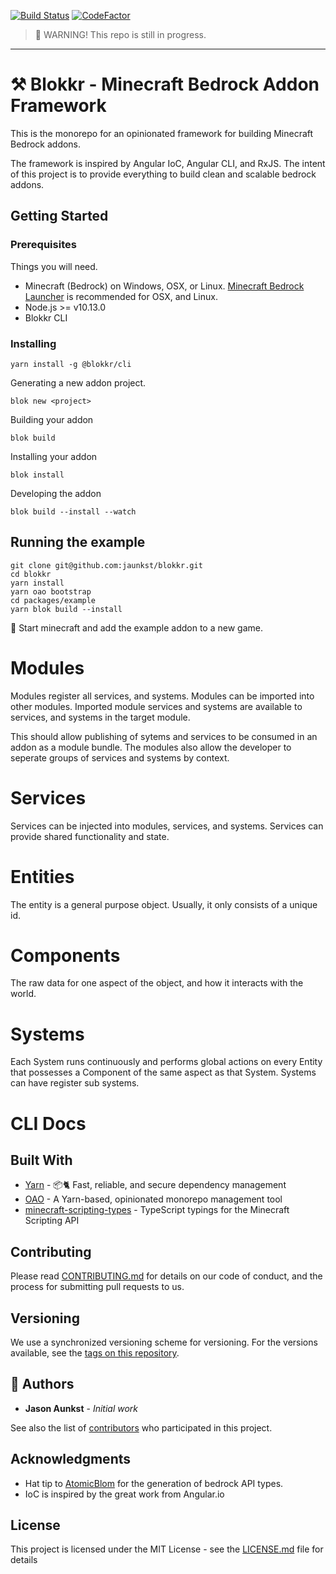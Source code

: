 [![Build Status](https://cloud.drone.io/api/badges/jaunkst/blokkr/status.svg)](https://cloud.drone.io/jaunkst/blokkr)
[![CodeFactor](https://www.codefactor.io/repository/github/jaunkst/blokkr/badge)](https://www.codefactor.io/repository/github/jaunkst/blokkr)


> 👷 WARNING! This repo is still in progress.

---

# ⚒️ Blokkr - Minecraft Bedrock Addon Framework

This is the monorepo for an opinionated framework for building Minecraft Bedrock addons.

The framework is inspired by Angular IoC, Angular CLI, and RxJS. The intent of this project is to provide everything to build clean and scalable bedrock addons.

## Getting Started

### Prerequisites

Things you will need.

- Minecraft (Bedrock) on Windows, OSX, or Linux.
  [Minecraft Bedrock Launcher](https://mcpelauncher.readthedocs.io/en/latest/index.html) is recommended for OSX, and Linux.
- Node.js >= v10.13.0
- Blokkr CLI

### Installing

```
yarn install -g @blokkr/cli
```

Generating a new addon project.

```
blok new <project>
```

Building your addon

```
blok build
```

Installing your addon

```
blok install
```

Developing the addon

```
blok build --install --watch
```

## Running the example

```
git clone git@github.com:jaunkst/blokkr.git
cd blokkr
yarn install
yarn oao bootstrap
cd packages/example
yarn blok build --install
```

🎉 Start minecraft and add the example addon to a new game.

# Modules

Modules register all services, and systems. Modules can be imported into other modules. Imported module services and systems are available to services, and systems in the target module.

This should allow publishing of sytems and services to be consumed in an addon as a module bundle. The modules also allow the developer to seperate groups of services and systems by context.

# Services

Services can be injected into modules, services, and systems. Services can provide shared functionality and state.

# Entities

The entity is a general purpose object. Usually, it only consists of a unique id.

# Components

The raw data for one aspect of the object, and how it interacts with the world.

# Systems

Each System runs continuously and performs global actions on every Entity that possesses a Component of the same aspect as that System. Systems can have register sub systems.

# CLI Docs

## Built With

- [Yarn](https://github.com/yarnpkg/yarn) - 📦🐈 Fast, reliable, and secure dependency management
- [OAO](https://github.com/guigrpa/oao) - A Yarn-based, opinionated monorepo management tool
- [minecraft-scripting-types](https://github.com/minecraft-addon-tools/minecraft-scripting-types) - TypeScript typings for the Minecraft Scripting API

## Contributing

Please read [CONTRIBUTING.md](https://gist.github.com/jaunkst/82cee7be059c9da3d1edec4c0b6267f8) for details on our code of conduct, and the process for submitting pull requests to us.

## Versioning

We use a synchronized versioning scheme for versioning. For the versions available, see the [tags on this repository](https://github.com/jaunkst/brokkr/tags).

## 🧙 Authors

- **Jason Aunkst** - _Initial work_

See also the list of [contributors](https://github.com/jaunkst/brokkr/graphs/contributors) who participated in this project.

## Acknowledgments

- Hat tip to [AtomicBlom](https://github.com/minecraft-addon-tools/minecraft-scripting-types/commits?author=AtomicBlom) for the generation of bedrock API types.
- IoC is inspired by the great work from Angular.io

## License

This project is licensed under the MIT License - see the [LICENSE.md](LICENSE.md) file for details

